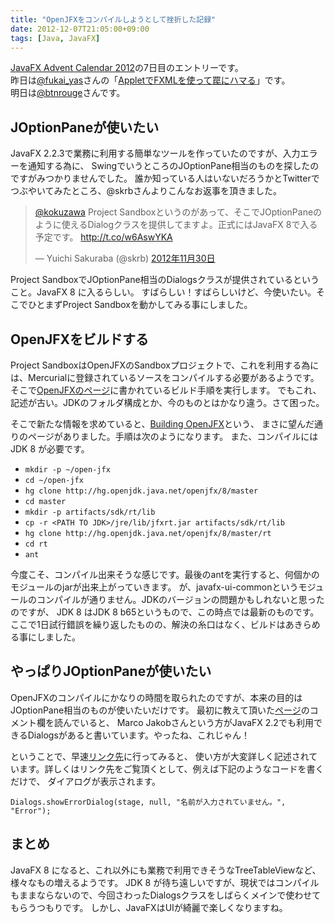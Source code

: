 ```yaml
---
title: "OpenJFXをコンパイルしようとして挫折した記録"
date: 2012-12-07T21:05:00+09:00
tags: [Java, JavaFX]
---
```


[JavaFX Advent Calendar 2012](http://atnd.org/events/33874)の7日目のエントリーです。  
昨日は[@fukai_yas](https://twitter.com/fukai_yas)さんの「[AppletでFXMLを使って罠にハマる](http://blog.livedoor.jp/fukai_yas/archives/20772650.html)」です。  
明日は[@btnrouge](https://twitter.com/btnrouge)さんです。

## JOptionPaneが使いたい
JavaFX 2.2.3で業務に利用する簡単なツールを作っていたのですが、入力エラーを通知する為に、
SwingでいうところのJOptionPane相当のものを探したのですがみつかりませんでした。
誰か知っている人はいないだろうかとTwitterでつぶやいてみたところ、@skrbさんよりこんなお返事を頂きました。

<blockquote class="twitter-tweet" data-lang="ja"><p lang="ja" dir="ltr"><a href="https://twitter.com/kokuzawa">@kokuzawa</a> Project Sandboxというのがあって、そこでJOptionPaneのように使えるDialogクラスを提供してますよ。正式にはJavaFX 8で入る予定です。 <a href="http://t.co/w6AswYKA">http://t.co/w6AswYKA</a></p>&mdash; Yuichi Sakuraba (@skrb) <a href="https://twitter.com/skrb/status/274416797602705408">2012年11月30日</a></blockquote> <script async src="//platform.twitter.com/widgets.js" charset="utf-8"></script>

Project SandboxでJOptionPane相当のDialogsクラスが提供されているということ。JavaFX 8 に入るらしい。
すばらしい！すばらしいけど、今使いたい。そこでひとまずProject Sandboxを動かしてみる事にしました。

## OpenJFXをビルドする
Project SandboxはOpenJFXのSandboxプロジェクトで、これを利用する為には、Mercurialに登録されているソースをコンパイルする必要があるようです。
そこで[OpenJFXのページ](http://openjdk.java.net/projects/openjfx/getting-started.html)に書かれているビルド手順を実行します。
でもこれ、記述が古い。JDKのフォルダ構成とか、今のものとはかなり違う。さて困った。

そこで新たな情報を求めていると、[Building OpenJFX](https://wikis.oracle.com/display/OpenJDK/Building+OpenJFX)という、
まさに望んだ通りのページがありました。手順は次のようになります。
また、コンパイルにはJDK 8 が必要です。

* ``mkdir -p ~/open-jfx``
* ``cd ~/open-jfx``
* ``hg clone http://hg.openjdk.java.net/openjfx/8/master``
* ``cd master``
* ``mkdir -p artifacts/sdk/rt/lib``
* ``cp -r <PATH TO JDK>/jre/lib/jfxrt.jar artifacts/sdk/rt/lib``
* ``hg clone http://hg.openjdk.java.net/openjfx/8/master/rt``
* ``cd rt``
* ``ant``

今度こそ、コンパイル出来そうな感じです。最後のantを実行すると、何個かのモジュールのjarが出来上がっていきます。
が、javafx-ui-commonというモジュールのコンパイルが通りません。JDKのバージョンの問題かもしれないと思ったのですが、
JDK 8 はJDK 8 b65というもので、この時点では最新のものです。
ここで1日試行錯誤を繰り返したものの、解決の糸口はなく、ビルドはあきらめる事にしました。

## やっぱりJOptionPaneが使いたい
OpenJFXのコンパイルにかなりの時間を取られたのですが、本来の目的はJOptionPane相当のものが使いたいだけです。
最初に教えて頂いた[ページ](http://fxexperience.com/2012/10/announcing-the-javafx-ui-controls-sandbox/)のコメント欄を読んでいると、
Marco Jakobさんという方がJavaFX 2.2でも利用できるDialogsがあると書いています。やったね、これじゃん！

ということで、早速[リンク先](http://edu.makery.ch/blog/2012/10/30/javafx-2-dialogs/)に行ってみると、
使い方が大変詳しく記述されています。詳しくはリンク先をご覧頂くとして、例えば下記のようなコードを書くだけで、
ダイアログが表示されます。

```
Dialogs.showErrorDialog(stage, null, "名前が入力されていません。", "Error");
```

## まとめ
JavaFX 8 になると、これ以外にも業務で利用できそうなTreeTableViewなど、様々なもの増えるようです。
JDK 8 が待ち遠しいですが、現状ではコンパイルもままならないので、今回さわったDialogsクラスをしばらくメインで使わせてもらうつもりです。
しかし、JavaFXはUIが綺麗で楽しくなりますね。

